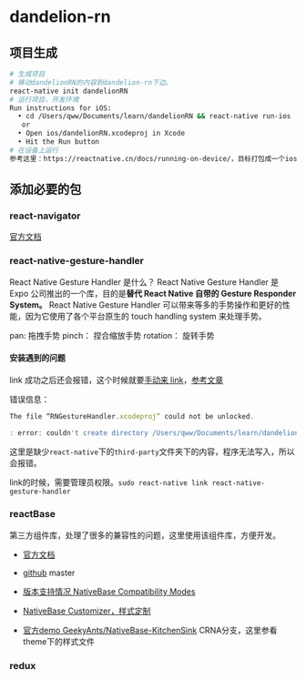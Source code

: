 # dandelion-rn

## 项目生成

```bash
# 生成项目
# 移动dandelionRN的内容到dandelion-rn下边。
react-native init dandelionRN
# 运行项目，开发环境
Run instructions for iOS:
  • cd /Users/qww/Documents/learn/dandelionRN && react-native run-ios
   or
  • Open ios/dandelionRN.xcodeproj in Xcode
  • Hit the Run button
# 在设备上运行
参考这里：https://reactnative.cn/docs/running-on-device/，目标打包成一个ios应用
```

## 添加必要的包

### react-navigator

[官方文档](https://reactnavigation.org/docs/zh-Hans/getting-started.html)

### react-native-gesture-handler

React Native Gesture Handler 是什么？
React Native Gesture Handler 是 Expo 公司推出的一个库，目的是**替代 React Native 自带的 Gesture Responder System。**
React Native Gesture Handler 可以带来等多的手势操作和更好的性能，因为它使用了各个平台原生的 touch handling system 来处理手势。

pan: 拖拽手势
pinch： 捏合缩放手势
rotation： 旋转手势

#### 安装遇到的问题

link 成功之后还会报错，这个时候就要[手动来 link](https://reactnative.cn/docs/linking-libraries-ios.html)，[参考文章](https://blog.csdn.net/qq_41457238/article/details/87794605)

错误信息：

```js
The file “RNGestureHandler.xcodeproj” could not be unlocked.

: error: couldn't create directory /Users/qww/Documents/learn/dandelion-rn/node_modules/react-native/third-party/glog-0.3.5/src: Permission denied
```

这里是缺少`react-native`下的`third-party`文件夹下的内容，程序无法写入，所以会报错。

link的时候，需要管理员权限。`sudo react-native link react-native-gesture-handler`

### reactBase

第三方组件库，处理了很多的兼容性的问题，这里使用该组件库，方便开发。

- [官方文档](https://docs.nativebase.io/Components.html#anatomy-headref)
- [github](https://github.com/GeekyAnts/NativeBase) master

- [版本支持情况 NativeBase Compatibility Modes](https://docs.nativebase.io/docs/Compatibility.html)

- [NativeBase Customizer，样式定制](https://nativebase.io/customizer/)

- [官方demo GeekyAnts/NativeBase-KitchenSink](https://github.com/GeekyAnts/NativeBase-KitchenSink) CRNA分支，这里参看theme下的样式文件

### redux
